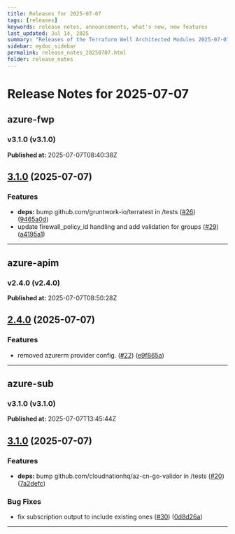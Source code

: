 ```yaml
---
title: Releases for 2025-07-07
tags: [releases]
keywords: release notes, announcements, what's new, new features
last_updated: Jul 14, 2025
summary: "Releases of the Terraform Well Architected Modules 2025-07-07"
sidebar: mydoc_sidebar
permalink: release_notes_20250707.html
folder: release_notes
---
```


# Release Notes for 2025-07-07

## azure-fwp
### v3.1.0 (v3.1.0)
**Published at:** 2025-07-07T08:40:38Z

## [3.1.0](https://github.com/CloudNationHQ/terraform-azure-fwp/compare/v3.0.0...v3.1.0) (2025-07-07)


### Features

* **deps:** bump github.com/gruntwork-io/terratest in /tests ([#26](https://github.com/CloudNationHQ/terraform-azure-fwp/issues/26)) ([9465a0d](https://github.com/CloudNationHQ/terraform-azure-fwp/commit/9465a0d946fcf4a87343e51de71481a1c69c743a))
* update firewall_policy_id handling and add validation for groups ([#29](https://github.com/CloudNationHQ/terraform-azure-fwp/issues/29)) ([a4195a1](https://github.com/CloudNationHQ/terraform-azure-fwp/commit/a4195a1f740727dc33ebe14056eefb96f3e12120))

---

## azure-apim
### v2.4.0 (v2.4.0)
**Published at:** 2025-07-07T08:50:28Z

## [2.4.0](https://github.com/CloudNationHQ/terraform-azure-apim/compare/v2.3.0...v2.4.0) (2025-07-07)


### Features

* removed azurerm provider config. ([#22](https://github.com/CloudNationHQ/terraform-azure-apim/issues/22)) ([e9f865a](https://github.com/CloudNationHQ/terraform-azure-apim/commit/e9f865a4f6e7645ec52b14ff12c5d5dcc4542432))

---

## azure-sub
### v3.1.0 (v3.1.0)
**Published at:** 2025-07-07T13:45:44Z

## [3.1.0](https://github.com/CloudNationHQ/terraform-azure-sub/compare/v3.0.0...v3.1.0) (2025-07-07)


### Features

* **deps:** bump github.com/cloudnationhq/az-cn-go-validor in /tests ([#20](https://github.com/CloudNationHQ/terraform-azure-sub/issues/20)) ([7a2defc](https://github.com/CloudNationHQ/terraform-azure-sub/commit/7a2defcb96e7ed61def943ff3ae42bd445212903))


### Bug Fixes

* fix subscription output to include existing ones ([#30](https://github.com/CloudNationHQ/terraform-azure-sub/issues/30)) ([0d8d26a](https://github.com/CloudNationHQ/terraform-azure-sub/commit/0d8d26ab5199d140d69bd452fa1c644df1e6eb56))

---


